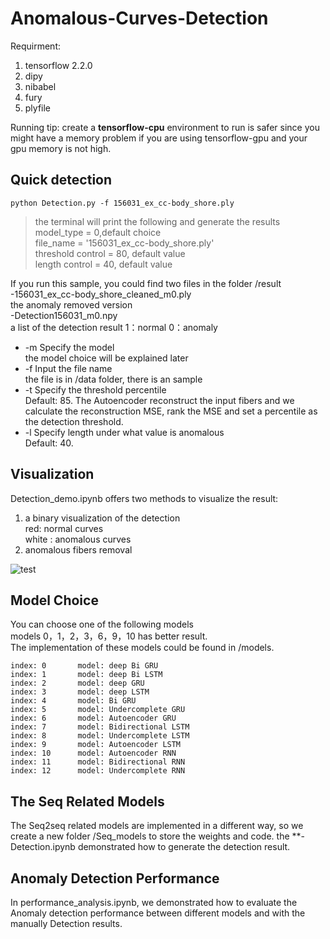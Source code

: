 # Anomalous-Curves-Detection

Requirment:
1. tensorflow 2.2.0
2. dipy
3. nibabel
4. fury 
5. plyfile

Running tip: create a **tensorflow-cpu** environment to run is safer since you might have a memory problem if you are using tensorflow-gpu and your gpu memory is not high. 

## Quick detection

```python Detection.py -f 156031_ex_cc-body_shore.ply ```

>the terminal will print the following and generate the results\
model_type          =  0,default choice\
file_name           = '156031_ex_cc-body_shore.ply'\
threshold control   = 80, default value\
length  control     = 40, default value

If you run this sample, you could find two files in the folder /result\
-156031_ex_cc-body_shore_cleaned_m0.ply\
the anomaly removed version  
-Detection156031_m0.npy\
a list of the detection result 1：normal 0：anomaly 





-  -m    Specify the model\
the model choice will be explained later
-  -f    Input the file name\
the file is in /data folder, there is an sample   
-  -t    Specify the threshold percentile\
Default: 85. The Autoencoder reconstruct the input fibers and we calculate the reconstruction MSE, rank the MSE and set a percentile as the detection threshold.  
-  -l    Specify length under what value is anomalous\
Default: 40. 

## Visualization 
Detection_demo.ipynb offers two methods to visualize the result:
1. a binary visualization of the detection\
red: normal curves\
white : anomalous curves
2. anomalous fibers removal

![test](/pic/tt.png "two methods")
## Model Choice 
You can choose one of the following models\
models 0，1，2，3，6，9，10 has better result.\
The implementation of these models could be found in /models. 
```
index: 0       model: deep Bi GRU
index: 1       model: deep Bi LSTM
index: 2       model: deep GRU
index: 3       model: deep LSTM
index: 4       model: Bi GRU
index: 5       model: Undercomplete GRU
index: 6       model: Autoencoder GRU
index: 7       model: Bidirectional LSTM
index: 8       model: Undercomplete LSTM
index: 9       model: Autoencoder LSTM
index: 10      model: Autoencoder RNN
index: 11      model: Bidirectional RNN
index: 12      model: Undercomplete RNN
```

## The Seq Related Models 
The Seq2seq related models are implemented in a different way, so we create a new folder /Seq_models to store the weights and code.
the **-Detection.ipynb demonstrated how to generate the detection result.

## Anomaly Detection Performance
In performance_analysis.ipynb, we demonstrated how to evaluate the Anomaly detection performance between different models and with the manually Detection results. 
